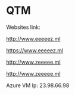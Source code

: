 # QTM
Websites link:

http://www.eeeeez.ml

https://www.eeeeez.ml

http://www.zeeeee.ml

http://www.zeeeee.ml

Azure VM Ip: 23.98.66.98
